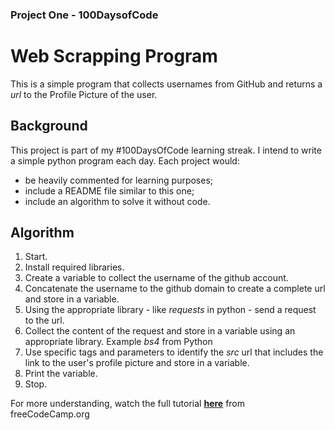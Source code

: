 ### Project One - 100DaysofCode
# Web Scrapping Program
This is a simple program that collects usernames from GitHub and returns a *url* to the Profile Picture of the user.

## Background
This project is part of my #100DaysOfCode learning streak. I intend to write a simple python program each day. Each project would:
* be heavily commented for learning purposes;
* include a README file similar to this one;
* include an algorithm to solve it without code.

## Algorithm
1. Start.
2. Install required libraries.
3. Create a variable to collect the username of the github account.
4. Concatenate the username to the github domain to create a complete url and store in a variable. 
5. Using the appropriate library - like *requests* in python - send a request to the url.
6. Collect the content of the request and store in a variable using an appropriate library. Example *bs4* from Python
7. Use specific tags and parameters to identify the *src* url that includes the link to the user's profile picture and store in a variable.
8. Print the variable.
9. Stop.

For more understanding, watch the full tutorial **[here](https://youtu.be/SqvVm3QiQVk?t=39)** from freeCodeCamp.org